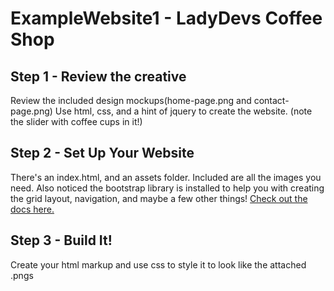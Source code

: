 # ExampleWebsite1 - LadyDevs Coffee Shop

## Step 1 - Review the creative
Review the included design mockups(home-page.png and contact-page.png) Use html, css, and a hint of jquery to create the website. (note the slider with coffee cups in it!)

## Step 2 - Set Up Your Website
There's an index.html, and an assets folder. Included are all the images you need. Also noticed the bootstrap library is installed to help you with creating the grid layout, navigation, and maybe a few other things! [Check out the docs here. ](http://getbootstrap.com/css/) 

## Step 3 - Build It!
Create your html markup and use css to style it to look like the attached .pngs
